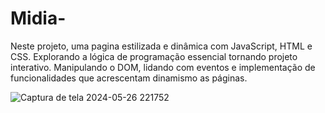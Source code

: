 # Midia-
Neste projeto, uma pagina estilizada e dinâmica com JavaScript, HTML e CSS. Explorando a lógica de programação essencial tornando projeto interativo. 
Manipulando o DOM, lidando com eventos e implementação de funcionalidades que acrescentam dinamismo as páginas.

![Captura de tela 2024-05-26 221752](https://github.com/Cleiton-Pr/Midia/assets/109486247/a29a4e3d-5460-4117-8c60-356ece2c09c1)
